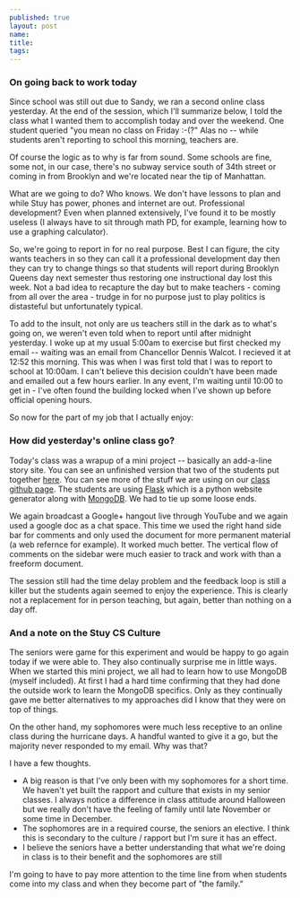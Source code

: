 ```yaml
---
published: true
layout: post
name: 
title:
tags: 
---
```


### On going back to work today

Since school was still out due to Sandy, we ran a second online class
yesterday. At the end of the session, which I'll summarize below, I
told the class what I wanted them to accomplish today and over the
weekend. One student queried "you mean no class on Friday :-(?" Alas
no -- while students aren't reporting to school this morning, teachers
are.

Of course the logic as to why is far from sound. Some schools are
fine, some not, in our case, there's no subway service south of 34th
street or coming in from Brooklyn and we're located near the tip of
Manhattan. 

What are we going to do? Who knows. We don't have lessons to plan and
while Stuy has power, phones and internet are out. Professional
development? Even when planned extensively, I've found it to be mostly
useless (I always have to sit through math PD, for example, learning
how to use a graphing calculator). 

So, we're going to report in for no real purpose. Best I can figure,
the city wants teachers in so they can call it a professional
development day then they can try to change things so that students
will report during Brooklyn Queens day next semester thus restoring
one instructional day lost this week. Not a bad idea to recapture the
day but to make teachers - coming from all over the area - trudge in
for no purpose just to play politics is distasteful but unfortunately typical. 

To add to the insult, not only are us teachers still in the dark as to
what's going on, we weren't even told when to report until after
midnight yesterday. I woke up at my usual 5:00am to exercise but first
checked my email -- waiting was an email from Chancellor Dennis
Walcot. I recieved it at 12:52 this morning. This was when I was first
told that I was to report to school at 10:00am. I can't believe this
decision couldn't have been made and emailed out a few hours
earlier. In any event, I'm waiting until 10:00 to get in - I've often
found the building locked when I've shown up before official opening hours.

So now for the part of my job that I actually enjoy:  

### How did yesterday's online class go?

Today's class was a wrapup of a mini project -- basically an
add-a-line story site. You can see an unfinished version that two of
the students put together [here](http://ml7.stuycs.org:5200). You can
see more of the stuff we are using on our [class github
page](http://github.com/organizations/stuycs-ml7). The students are
using [Flask](http://flask.pocoo.org) which is a python website
generator along with [MongoDB](http://www.mongodb.org). We had to tie
up some loose ends.

We again broadcast a Google+ hangout live through YouTube and we again
used a google doc as a chat space. This time we used the right hand
side bar for comments and only used the document for more permanent
material (a web refernce for example). It worked much better.  The
vertical flow of comments on the sidebar were much easier to track and
work with than a freeform document.

The session still had the time delay problem and the feedback loop is
still a killer but the students again seemed to enjoy the
experience. This is clearly not a replacement for in person teaching,
but again, better than nothing on a day off.

### And a note on the Stuy CS Culture

The seniors were game for this experiment and would be happy to go
again today if we were able to.  They also continually surprise me in
little ways. When we started this mini project, we all had to learn
how to use MongoDB (myself included). At first I had a hard time
confirming that they had done the outside work to learn the MongoDB
specifics. Only as they continually gave me better alternatives to my
approaches did I know that they were on top of things.

On the other hand, my sophomores were much less receptive to an online
class during the hurricane days. A handful wanted to give it a go, but
the majority never responded to my email. Why was that? 

I have a few thoughts. 

+ A big reason is that I've only been with my sophomores for a short
time. We haven't yet built the rapport and culture that exists in my
senior classes. I always notice a difference in class attitude around
Halloween but we really don't have the feeling of family until late
November or some time in December.
+ The sophomores are in a required course, the seniors an elective. I
think this is secondary to the culture / rapport but I'm sure it has
an effect.
+ I believe the seniors have a better understanding that what we're doing in class is to their benefit and the sophomores are still 

I'm going to have to pay more attention to the time line from when
students come into my class and when they become part of "the family."



